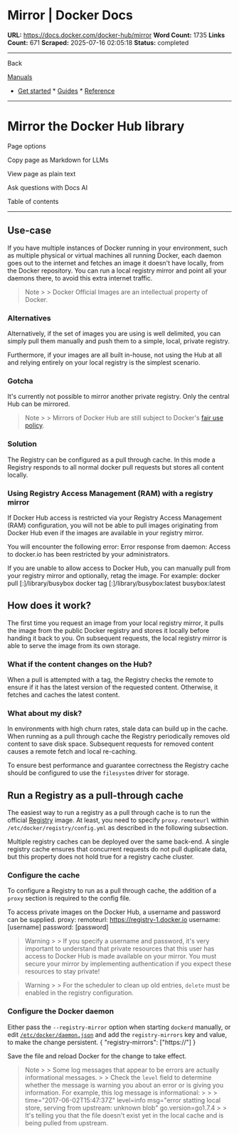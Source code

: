 # Mirror | Docker Docs

**URL:** https://docs.docker.com/docker-hub/mirror
**Word Count:** 1735
**Links Count:** 671
**Scraped:** 2025-07-16 02:05:18
**Status:** completed

---

Back

[Manuals](https://docs.docker.com/manuals/)

  * [Get started](https://docs.docker.com/get-started/)   * [Guides](https://docs.docker.com/guides/)   * [Reference](https://docs.docker.com/reference/)

* * *

# Mirror the Docker Hub library

Page options

Copy page as Markdown for LLMs

View page as plain text

Ask questions with Docs AI

Table of contents

* * *

## Use-case

If you have multiple instances of Docker running in your environment, such as multiple physical or virtual machines all running Docker, each daemon goes out to the internet and fetches an image it doesn't have locally, from the Docker repository. You can run a local registry mirror and point all your daemons there, to avoid this extra internet traffic.

> Note >  > Docker Official Images are an intellectual property of Docker.

### Alternatives

Alternatively, if the set of images you are using is well delimited, you can simply pull them manually and push them to a simple, local, private registry.

Furthermore, if your images are all built in-house, not using the Hub at all and relying entirely on your local registry is the simplest scenario.

### Gotcha

It's currently not possible to mirror another private registry. Only the central Hub can be mirrored.

> Note >  > Mirrors of Docker Hub are still subject to Docker's [fair use policy](https://docs.docker.com/docker-hub/usage/#fair-use).

### Solution

The Registry can be configured as a pull through cache. In this mode a Registry responds to all normal docker pull requests but stores all content locally.

### Using Registry Access Management \(RAM\) with a registry mirror

If Docker Hub access is restricted via your Registry Access Management \(RAM\) configuration, you will not be able to pull images originating from Docker Hub even if the images are available in your registry mirror.

You will encounter the following error:               Error response from daemon: Access to docker.io has been restricted by your administrators.     

If you are unable to allow access to Docker Hub, you can manually pull from your registry mirror and optionally, retag the image. For example:               docker pull <your-registry-mirror>[:<port>]/library/busybox     docker tag <your-registry-mirror>[:<port>]/library/busybox:latest busybox:latest     

## How does it work?

The first time you request an image from your local registry mirror, it pulls the image from the public Docker registry and stores it locally before handing it back to you. On subsequent requests, the local registry mirror is able to serve the image from its own storage.

### What if the content changes on the Hub?

When a pull is attempted with a tag, the Registry checks the remote to ensure if it has the latest version of the requested content. Otherwise, it fetches and caches the latest content.

### What about my disk?

In environments with high churn rates, stale data can build up in the cache. When running as a pull through cache the Registry periodically removes old content to save disk space. Subsequent requests for removed content causes a remote fetch and local re-caching.

To ensure best performance and guarantee correctness the Registry cache should be configured to use the `filesystem` driver for storage.

## Run a Registry as a pull-through cache

The easiest way to run a registry as a pull through cache is to run the official [Registry](https://hub.docker.com/_/registry) image. At least, you need to specify `proxy.remoteurl` within `/etc/docker/registry/config.yml` as described in the following subsection.

Multiple registry caches can be deployed over the same back-end. A single registry cache ensures that concurrent requests do not pull duplicate data, but this property does not hold true for a registry cache cluster.

### Configure the cache

To configure a Registry to run as a pull through cache, the addition of a `proxy` section is required to the config file.

To access private images on the Docker Hub, a username and password can be supplied.               proxy:       remoteurl: https://registry-1.docker.io       username: [username]       password: [password]

> Warning >  > If you specify a username and password, it's very important to understand that private resources that this user has access to Docker Hub is made available on your mirror. You must secure your mirror by implementing authentication if you expect these resources to stay private\!

> Warning >  > For the scheduler to clean up old entries, `delete` must be enabled in the registry configuration.

### Configure the Docker daemon

Either pass the `--registry-mirror` option when starting `dockerd` manually, or edit [`/etc/docker/daemon.json`](https://docs.docker.com/reference/cli/dockerd/#daemon-configuration-file) and add the `registry-mirrors` key and value, to make the change persistent.               {       "registry-mirrors": ["https://<my-docker-mirror-host>"]     }

Save the file and reload Docker for the change to take effect.

> Note >  > Some log messages that appear to be errors are actually informational messages. >  > Check the `level` field to determine whether the message is warning you about an error or is giving you information. For example, this log message is informational: >      >      >     time="2017-06-02T15:47:37Z" level=info msg="error statting local store, serving from upstream: unknown blob" go.version=go1.7.4 >  > It's telling you that the file doesn't exist yet in the local cache and is being pulled from upstream.